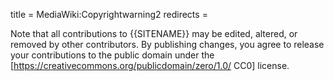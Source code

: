 title = MediaWiki:Copyrightwarning2
redirects =
>>>>

Note that all contributions to {{SITENAME}} may be edited, altered, or removed by other contributors. By publishing changes, you agree to release your contributions to the public domain under the [https://creativecommons.org/publicdomain/zero/1.0/ CC0] license.<!--, or under the [https://creativecommons.org/licenses/by/4.0/ CC BY 4.0] license. You agree that a hyperlink or URL is sufficient attribution under the Creative Commons license.-->